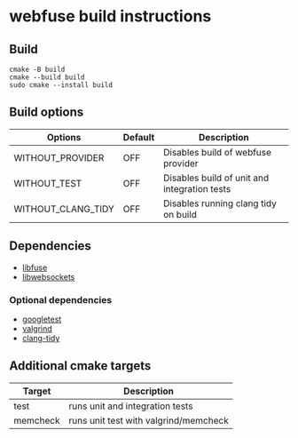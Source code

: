 # webfuse build instructions

## Build

````
cmake -B build
cmake --build build
sudo cmake --install build
````

## Build options

| Options            | Default  | Description |
| ------------------ | -------- | ----------- |
| WITHOUT_PROVIDER   | OFF      | Disables build of webfuse provider |
| WITHOUT_TEST       | OFF      | Disables build of unit and integration tests |
| WITHOUT_CLANG_TIDY | OFF      | Disables running clang tidy on build |

## Dependencies

- [libfuse](https://github.com/libfuse/libfuse)
- [libwebsockets](https://libwebsockets.org/)

### Optional dependencies

- [googletest](https://github.com/google/googletest)
- [valgrind](https://valgrind.org/)
- [clang-tidy](https://clang.llvm.org/extra/clang-tidy/)

## Additional cmake targets

| Target   | Description |
| -------- | ----------- |
| test     | runs unit and integration tests |
| memcheck | runs unit test with valgrind/memcheck |
